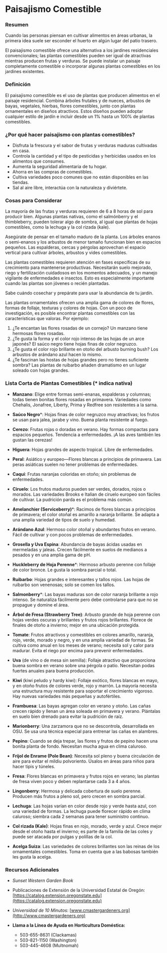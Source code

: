 # Paisajismo Comestible

### Resumen

Cuando las personas piensan en cultivar alimentos en áreas urbanas, la primera idea suele ser esconder el huerto en algún lugar del patio trasero.

El paisajismo comestible ofrece una alternativa a los jardines residenciales convencionales; las plantas comestibles pueden ser igual de atractivas mientras producen frutas y verduras. Se puede instalar un paisaje completamente comestible o incorporar algunas plantas comestibles en los jardines existentes.

### Definición

El paisajismo comestible es el uso de plantas que producen alimentos en el paisaje residencial. Combina árboles frutales y de nueces, arbustos de bayas, vegetales, hierbas, flores comestibles, junto con plantas ornamentales en diseños atractivos. Estos diseños pueden adoptar cualquier estilo de jardín e incluir desde un 1% hasta un 100% de plantas comestibles.

### ¿Por qué hacer paisajismo con plantas comestibles?

- Disfruta la frescura y el sabor de frutas y verduras maduras cultivadas en casa.
- Controla la cantidad y el tipo de pesticidas y herbicidas usados en los alimentos que consumes.
- Aumenta la seguridad alimentaria de tu hogar.
- Ahorra en las compras de comestibles.
- Cultiva variedades poco comunes que no están disponibles en las tiendas.
- Sal al aire libre, interactúa con la naturaleza y diviértete.

### Cosas para Considerar


La mayoría de las frutas y verduras requieren de 6 a 8 horas de sol para producir bien. Algunas plantas nativas, como el salmónberry y el thimbleberry, pueden tolerar algo de sombra, al igual que plantas de hojas comestibles, como la lechuga y la col rizada (kale).


Asegúrate de pensar en el tamaño maduro de la planta. Los árboles enanos o semi-enanos y los arbustos de menor tamaño funcionan bien en espacios pequeños. Las espalderas, cercas y pérgolas aprovechan el espacio vertical para cultivar árboles, arbustos y vides comestibles.


Las plantas comestibles requieren atención en fases específicas de su crecimiento para mantenerse productivas. Necesitarán suelo mejorado, riego y fertilización cuidadosos en los momentos adecuados, y un manejo vigilante de enfermedades e insectos. Esto es especialmente importante cuando las plantas son jóvenes o recién plantadas.


Sabe cuándo cosechar y prepárate para usar la abundancia de tu jardín.


Las plantas ornamentales ofrecen una amplia gama de colores de flores, formas de follaje, texturas y colores de hojas. Con un poco de investigación, es posible encontrar plantas comestibles con las características que valoras. Por ejemplo:

1. ¿Te encantan las flores rosadas de un cornejo? Un manzano tiene hermosas flores rosadas.
2. ¿Te gusta la forma y el color rojo intenso de las hojas de un arce japonés? El saúco negro tiene hojas finas de color negruzco.
3. ¿Te gusta el color rojo brillante en otoño del arbusto burning bush? Los arbustos de arándano azul hacen lo mismo.
4. ¿Te fascinan las hostas de hojas grandes pero no tienes suficiente sombra? Las plantas de ruibarbo añaden dramatismo en un lugar soleado con hojas grandes.

### Lista Corta de Plantas Comestibles (* indica nativa)


- **Manzano**: Elige entre formas semi-enanas, espalderas y columnas; todas tienen bonitas flores rosadas en primavera. Variedades como Chehalis, Jonafree, Liberty, Prima y Redfree son resistentes a la sarna.
- **Saúco Negro***: Hojas finas de color negruzco muy atractivas; los frutos se usan para jalea, jarabe y vino. Buena planta resistente al fuego.
- **Cerezo**: Frutas rojas o doradas en verano. Hay formas compactas para espacios pequeños. Tendencia a enfermedades. ¡A las aves también les gustan las cerezas!
- **Higuera**: Hojas grandes de aspecto tropical. Libre de enfermedades.
- **Peral**: Asiático y europeo—Flores blancas a principios de primavera. Las peras asiáticas suelen no tener problemas de enfermedades.
- **Caqui**: Frutas naranjas coloridas en otoño; sin problemas de enfermedades.
- **Ciruelo**: Los frutos maduros pueden ser verdes, dorados, rojos o morados. Las variedades Brooks e Italian de ciruelo europeo son fáciles de cultivar. La pudrición parda es el problema más común.
- **Amelanchier (Serviceberry)***: Racimos de flores blancas a principios de primavera; el color otoñal es amarillo a naranja brillante. Se adapta a una amplia variedad de tipos de suelo y humedad.


- **Arándano Azul**: Hermoso color otoñal y abundantes frutos en verano. Fácil de cultivar y con pocos problemas de enfermedades.
- **Grosella y Uva Espina**: Abundancia de bayas ácidas usadas en mermeladas y jaleas. Crecen fácilmente en suelos de medianos a pesados y en una amplia gama de pH.
- **Huckleberry de Hoja Perenne***: Hermoso arbusto perenne con follaje de color bronce. Le gusta la sombra parcial o total.
- **Ruibarbo**: Hojas grandes e interesantes y tallos rojos. Las hojas de ruibarbo son venenosas; solo se comen los tallos.
- **Salmonberry***: Las bayas maduras son de color naranja brillante a rojo intenso. Se naturaliza fácilmente pero debe controlarse para que no se propague y domine el área.
- **Árbol de Fresa (Strawberry Tree)**: Arbusto grande de hoja perenne con hojas verdes oscuras y brillantes y frutos rojos brillantes. Florece de finales de otoño a invierno; mejor en una ubicación protegida.
- **Tomate**: Frutos atractivos y comestibles en colores amarillo, naranja, rojo, verde, morado y negro, y en una amplia variedad de formas. Se cultiva como anual en los meses de verano; necesita sol y calor para madurar. Evita el riego por encima para prevenir enfermedades.


- **Uva** (de vino o de mesa sin semilla): Follaje atractivo que proporciona buena sombra en verano sobre una pérgola o patio. Necesitan podas fuertes anuales para buena producción.
- **Kiwi** (kiwi peludo y hardy kiwi): Follaje exótico, flores blancas en mayo, y en otoño frutos de colores verde, rojo y marrón. La mayoría necesita una estructura muy resistente para soportar el crecimiento vigoroso. Hay nuevas variedades más pequeñas y autofértiles.
- **Frambuesa**: Las bayas agregan color en verano y otoño. Las cañas crecen rápido y llenan un área soleada en primavera y verano. Plántalas en suelo bien drenado para evitar la pudrición de raíz.
- **Marionberry**: Una zarzamora que no se descontrola, desarrollada en OSU. Se usa una técnica especial para entrenar las cañas en alambres.
- **Pepino**: Cuando se deja trepar, las flores y frutos de pepino hacen una bonita planta de fondo. Necesitan mucha agua en clima caluroso.
- **Frijol de Enrame (Pole Bean)**: Necesita sol pleno y buena circulación de aire para evitar el mildiu polvoriento. Úsalos en áreas para niños para hacer tipis y túneles.


- **Fresa**: Flores blancas en primavera y frutos rojos en verano; las plantas de fresa viven poco y deben replantarse cada 3 a 4 años.
- **Lingonberry**: Hermosa y delicada cobertura de suelo perenne. Producen más frutos a pleno sol, pero crecen en sombra parcial.
- **Lechuga**: Las hojas varían en color desde rojo y verde hasta azul, con una variedad de formas. La lechuga puede florecer rápido en clima caluroso; siembra cada 2 semanas para tener suministro continuo.
- **Col rizada (Kale)**: Hojas finas en rojo, morado, verde y azul. Crece mejor desde el otoño hasta el invierno; es parte de la familia de las coles y puede ser atacada por pulgas y polillas de la col.
- **Acelga Suiza**: Las variedades de colores brillantes son las reinas de los ornamentales comestibles. Toma en cuenta que a las babosas también les gusta la acelga.

### Recursos Adicionales


- *Sunset Western Garden Book*
- Publicaciones de Extensión de la Universidad Estatal de Oregón: [https://catalog.extension.oregonstate.edu](https://catalog.extension.oregonstate.edu)
- *Universidad de 10 Minutos*: [www.cmastergardeners.org](http://www.cmastergardeners.org)


- **Llama a la Línea de Ayuda en Horticultura Doméstica:**
  - 503-655-8631 (Clackamas)
  - 503-821-1150 (Washington)
  - 503-445-4608 (Multnomah)
